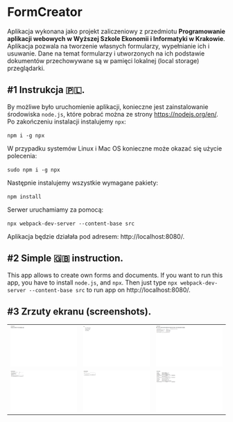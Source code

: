 # FormCreator
Aplikacja wykonana jako projekt zaliczeniowy z przedmiotu **Programowanie aplikacji webowych w Wyższej Szkole Ekonomii i Informatyki w Krakowie**. Aplikacja pozwala na tworzenie własnych formularzy, wypełnianie ich i usuwanie. Dane na temat formularzy i utworzonych na ich podstawie dokumentów przechowywane są w pamięci lokalnej (local storage) przeglądarki.

## #1 Instrukcja 🇵🇱.

By możliwe było uruchomienie aplikacji, konieczne jest zainstalowanie środowiska `node.js`, które pobrać można ze strony https://nodejs.org/en/. Po zakończeniu instalacji instalujemy `npx`:

`npm i -g npx`

W przypadku systemów Linux i Mac OS konieczne może okazać się użycie polecenia:

`sudo npm i -g npx`

Następnie instalujemy wszystkie wymagane pakiety:

`npm install`

Serwer uruchamiamy za pomocą:

`npx webpack-dev-server --content-base src`

Aplikacja będzie działała pod adresem: http://localhost:8080/.

## #2 Simple 🇬🇧 instruction.

This app allows to create own forms and documents. If you want to run this app, you have to install `node.js`, and `npx`. Then just type `npx webpack-dev-server --content-base src` to run app on http://localhost:8080/.

## #3 Zrzuty ekranu (screenshots).

<table>
   <tr>
      <td>
         <img src="/screenshots/screenshot-1.png" alt="screenshot-1.png"/>
      </td>
      <td>
         <img src="/screenshots/screenshot-2.png" alt="screenshot-2.png"/>
      </td>
      <td>
         <img src="/screenshots/screenshot-4.png" alt="screenshot-4.png"/>
      </td>
   </tr>
  <tr>
      <td>
         <img src="/screenshots/screenshot-5.png" alt="screenshot-5.png"/>
      </td>
      <td>
         <img src="/screenshots/screenshot-6.png" alt="screenshot-6.png"/>
      </td>
     <td>
         <img src="/screenshots/screenshot-7.png" alt="screenshot-7.png"/>
      </td>
</table>
